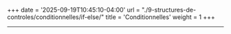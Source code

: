 +++
date = '2025-09-19T10:45:10-04:00'
url = "./9-structures-de-controles/conditionnelles/if-else/"
title = 'Conditionnelles'
weight = 1
+++

---